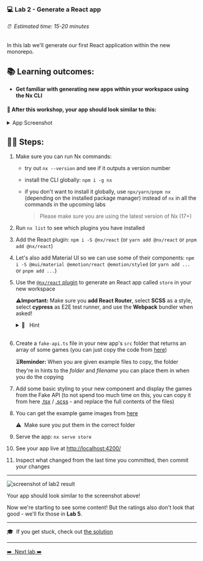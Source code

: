 ### 💻 Lab 2 - Generate a React app

###### ⏰ &nbsp;Estimated time: 15-20 minutes

In this lab we'll generate our first React application within the new monorepo.

## 📚 Learning outcomes:

- **Get familiar with generating new apps within your workspace using the Nx CLI**

#### 📲 After this workshop, your app should look similar to this:

<details>
  <summary>App Screenshot</summary>
  <img src="../assets/lab2_result.png" width="500" alt="screenshot of lab2 result">
</details>

## 🏋️‍♀️ Steps:

1. Make sure you can run Nx commands:

   - try out `nx --version` and see if it outputs a version number
   - install the CLI globally: `npm i -g nx`
   - if you don't want to install it globally, use `npx/yarn/pnpm nx` (depending on the installed package manager) instead of `nx` in all the commands in the upcoming labs

     > Please make sure you are using the latest version of Nx (17+)
     > <br />

2. Run `nx list` to see which plugins you have installed
   <br />

3. Add the React plugin: `npm i -S @nx/react` (or `yarn add @nx/react` or `pnpm add @nx/react`)
   <br />

4. Let's also add Material UI so we can use some of their components: `npm i -S @mui/material @emotion/react @emotion/styled` (or `yarn add ...` or `pnpm add ...`)
   <br />

5. Use the [`@nx/react` plugin](https://nx.dev/nx-api/react/generators/application) to generate an React app called `store` in your new workspace

   ⚠️**Important:** Make sure you **add React Router**, select **SCSS** as a style, select **cypress** as E2E test runner, and use the **Webpack** bundler when asked!

   <details>
   <summary>🐳 &nbsp;&nbsp;Hint</summary>
   <img src="../assets/lab2_cmds.png" alt="Nx generate cmd structure">
   </details><br />

6. Create a `fake-api.ts` file in your new app's `src` folder that returns an array of some games (you can just copy the code from [here](../../examples/lab2/apps/store/src/fake-api/index.ts))

   ⏳**Reminder:** When you are given example files to copy, the folder they're in hints to the _folder_ and _filename_ you can place them in when you do the copying
   <br />

7. Add some basic styling to your new component and display the games from the Fake API (to not spend too much time on this, you can copy it from here [.tsx](../../examples/lab2/apps/store/src/app/app.tsx) / [.scss](../../examples/lab2/apps/store/src/app/app.module.scss) - and replace the full contents of the files)
   <br />

8. You can get the example game images from [here](../../examples/lab2/apps/store/src/assets)

   ⚠️&nbsp;&nbsp;Make sure you put them in the correct folder
   <br />

9. Serve the app: `nx serve store`
   <br />

10. See your app live at [http://localhost:4200/](http://localhost:4200/)
    <br />

11. Inspect what changed from the last time you committed, then commit your changes
    <br />

---

<img src="../assets/lab2_result.png" width="500" alt="screenshot of lab2 result">

Your app should look similar to the screenshot above!

Now we're starting to see some content! But the ratings also don't look that good - we'll fix those in **Lab 5**.

---

🎓&nbsp;&nbsp;If you get stuck, check out [the solution](SOLUTION.md)

---

[➡️ &nbsp;Next lab ➡️](../lab3/LAB.md)
